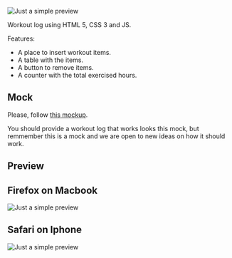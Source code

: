![Just a simple preview](http://i.imgur.com/wykw4R5.png)

Workout log using HTML 5, CSS 3 and JS.


Features:

* A place to insert workout items.
* A table with the items.
* A button to remove items.
* A counter with the total exercised hours.


## Mock

Please, follow [this mockup](https://www.evernote.com/shard/s6/sh/6db363ef-f8c1-4d8f-b619-b87889953cdc/ea1c6f7ebbc930e95f8012687fea9be6).

You should provide a workout log that works looks this mock, but remmember this is a mock and we are open to new ideas on how it should work.



## Preview

## Firefox on Macbook

![Just a simple preview](http://i.imgur.com/VBOsBCu.png)

## Safari on Iphone

![Just a simple preview](http://i.imgur.com/jxxkzPX.png)
